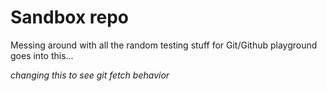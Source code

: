 # Sandbox repo

Messing around with all the random testing stuff for Git/Github playground goes into this...


_changing this to see git fetch behavior_
